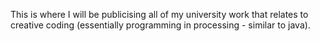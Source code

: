 This is where I will be publicising all of my university work that relates to creative coding (essentially programming in processing - similar to java).
